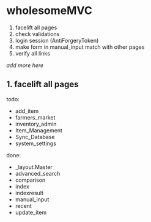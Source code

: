 # wholesomeMVC
1. facelift all pages
2. check validations
3. login session (AntiForgeryToken)
4. make form in manual_input match with other pages
5. verify all links

_add more here_

## 1. facelift all pages
todo:
- add_item
- farmers_market
- inventory_admin
- Item_Management
- Sync_Database
- system_settings

done:
- _layout.Master
- advanced_search
- comparison
- index
- indexresult
- manual_input
- recent
- update_item
